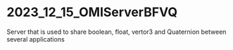 # 2023_12_15_OMIServerBFVQ
Server that is used to share boolean, float, vertor3 and Quaternion between several applications
